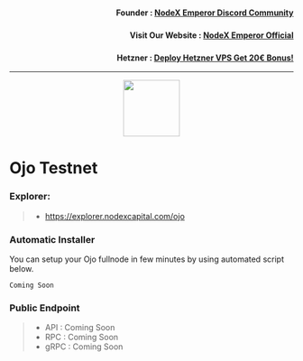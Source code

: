 <h3><p style="font-size:14px" align="right">Founder :
<a href="https://discord.gg/bDUAwZhqBb" target="_blank">NodeX Emperor Discord Community</a></p></h3>
<h3><p style="font-size:14px" align="right">Visit Our Website :
<a href="https://nodex.one" target="_blank">NodeX Emperor Official</a></p></h3>
<h3><p style="font-size:14px" align="right">Hetzner :
<a href="https://hetzner.cloud/?ref=bMTVi7dcwSgA" target="_blank">Deploy Hetzner VPS Get 20€ Bonus!</a></h3>
<hr>

<p align="center">
  <img height="100" height="auto" src="https://polkachu.com/images/chains/ojo.png">
</p>

# Ojo Testnet

### Explorer:
>-  https://explorer.nodexcapital.com/ojo

### Automatic Installer
You can setup your Ojo fullnode in few minutes by using automated script below.
```
Coming Soon
```
### Public Endpoint

>- API : Coming Soon
>- RPC : Coming Soon
>- gRPC : Coming Soon